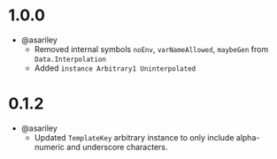 1.0.0
=======

- @asariley
    - Removed internal symbols `noEnv`, `varNameAllowed`, `maybeGen` from `Data.Interpolation`
    - Added `instance Arbitrary1 Uninterpolated`

0.1.2
=======

- @asariley
    - Updated `TemplateKey` arbitrary instance to only include alpha-numeric and underscore characters.
